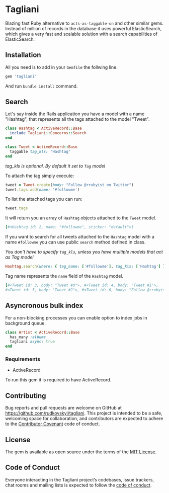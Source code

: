 # Tagliani

Blazing fast Ruby alternative to `acts-as-taggable-on` and other similar gems. Instead of million of records in the database it uses powerful ElasticSearch, which gives a very fast and scalable solution with a search capabilities of ElasticSearch.

## Installation

All you need is to add in your `Gemfile` the follwing line.

```ruby
gem 'tagliani'
```

And run `bundle install` command.

## Search

Let's say inside the Rails application you have a model with a name "Hashtag", that represents all the tags attached to the model "Tweet".

```ruby
class Hashtag < ActiveRecord::Base
  include Tagliani::Concerns::Search
end

class Tweet < ActiveRecord::Base
  taggable tag_kls: "Hashtag"
end
```

*tag_kls is optional. By default it set to `Tag` model*

To attach the tag simply execute:

```ruby
tweet = Tweet.create(body: "Follow @rrubyist on Twitter")
tweet.tags.add(name: '#followme')
```

To list the attached tags you can run:

```ruby
tweet.tags
```

It will return you an array of `Hashtag` objects attached to the `Tweet` model.

```ruby
[#<Hashtag id: 2, name: "#followme", sticker: "default">]
```

If you want to search for all tweets attached to the `Hashtag` model with a name `#followme` you can use public `search` method defined in class.

*You don't have to specify `tag_kls`, unless you have multiple models that act as Tag model*

```ruby
Hashtag.search(where: { tag_name: ['#followme'], tag_kls: ['Hashtag'] }
```

Tag name represents the `name` field of the `Hashtag` model.

```ruby
[#<Tweet id: 3, body: "Tweet #0">, #<Tweet id: 4, body: "Tweet #1">, 
#<Tweet id: 5, body: "Tweet #2">, #<Tweet id: 6, body: "Follow @rrubyist on Twitter">]
```

## Asyncronous bulk index

For a non-blocking processes you can enable option to index jobs in background queue.

```ruby
class Artist < ActiveRecord::Base
  has_many :albums
  tagliani async: true
end
```

### Requirements

* ActiveRecord

To run this gem it is required to have ActiveRecord.

## Contributing

Bug reports and pull requests are welcome on GitHub at https://github.com/rudkovskyi/tagliani. This project is intended to be a safe, welcoming space for collaboration, and contributors are expected to adhere to the [Contributor Covenant](http://contributor-covenant.org) code of conduct.

## License

The gem is available as open source under the terms of the [MIT License](https://opensource.org/licenses/MIT).

## Code of Conduct

Everyone interacting in the Tagliani project’s codebases, issue trackers, chat rooms and mailing lists is expected to follow the [code of conduct](https://github.com/rudkovskyi/tagliani/blob/master/CODE_OF_CONDUCT.md).
